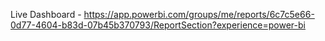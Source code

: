 Live Dashboard - https://app.powerbi.com/groups/me/reports/6c7c5e66-0d77-4604-b83d-07b45b370793/ReportSection?experience=power-bi 
